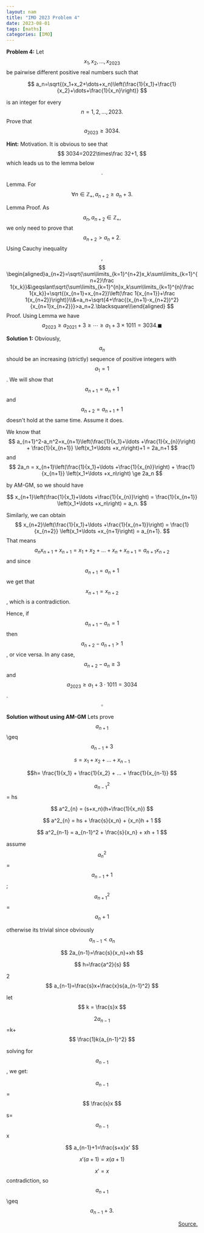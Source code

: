 ```yaml
---
layout: nam
title: "IMO 2023 Problem 4"
date: 2023-08-01
tags: [maths]
categories: [IMO]
---
```

**Problem 4:** Let  $$ x_1,x_2,\dots,x_{2023} $$  be pairwise different positive real numbers such that

 $$ a_n=\sqrt{(x_1+x_2+\dots+x_n)\left(\frac{1}{x_1}+\frac{1}{x_2}+\dots+\frac{1}{x_n}\right)} $$ 

is an integer for every  $$ n=1,2,\dots,2023. $$  Prove that  $$ a_{2023} \geqslant 3034. $$ 

**Hint:**
Motivation. It is obvious to see that  $$ 3034=2022\times\frac 32+1, $$  which leads us to the lemma below $$ . $$ 
<!--more-->
Lemma. For  $$ \forall n\in\mathbb Z_+,a_{n+2}\geq a_n+3. $$ 

Lemma Proof. As  $$ a_n,a_{n+2}\in\mathbb Z_+, $$  we only need to prove that  $$ a_{n+2}>a_n+2. $$  Using Cauchy inequality $$ , $$ 
 $$ \begin{aligned}a_{n+2}=\sqrt{\sum\limits_{k=1}^{n+2}x_k\sum\limits_{k=1}^{n+2}\frac 1{x_k}}&\geqslant\sqrt{\sum\limits_{k=1}^{n}x_k\sum\limits_{k=1}^{n}\frac 1{x_k}}+\sqrt{(x_{n+1}+x_{n+2})\left(\frac 1{x_{n+1}}+\frac 1{x_{n+2}}\right)}\\&=a_n+\sqrt{4+\frac{(x_{n+1}-x_{n+2})^2}{x_{n+1}x_{n+2}}}>a_n+2.\blacksquare\\\end{aligned} $$ 
Proof. Using Lemma we have  $$ a_{2023}\geq a_{2021}+3\geq\cdots\geq a_1+3\times 1011=3034.\blacksquare $$ 

**Solution 1:**
Obviously,  $$ a_n $$  should be an increasing (strictly) sequence of positive integers with  $$ a_1=1 $$ . We will show that  $$ a_{n+1}=a_n+1 $$  and  $$ a_{n+2} = a_{n+1}+1 $$  doesn't hold at the same time. Assume it does.

We know that 
 $$  a_{n+1}^2-a_n^2=x_{n+1}\left(\frac{1}{x_1}+\ldots +\frac{1}{x_{n}}\right) + \frac{1}{x_{n+1}} \left(x_1+\ldots +x_n\right)+1 = 2a_n+1  $$  and  $$  2a_n = x_{n+1}\left(\frac{1}{x_1}+\ldots +\frac{1}{x_{n}}\right) + \frac{1}{x_{n+1}} \left(x_1+\ldots +x_n\right) \ge 2a_n  $$ 

by AM-GM, so we should have 

$$  x_{n+1}\left(\frac{1}{x_1}+\ldots +\frac{1}{x_{n}}\right) = \frac{1}{x_{n+1}} \left(x_1+\ldots +x_n\right) = a_n.  $$

 Similarly, we can obtain 
$$  x_{n+2}\left(\frac{1}{x_1}+\ldots +\frac{1}{x_{n+1}}\right) = \frac{1}{x_{n+2}} \left(x_1+\ldots +x_{n+1}\right) = a_{n+1}.  $$ 
That means 
$$  a_nx_{n+1}+x_{n+1}=x_1+x_2+\ldots +x_n+x_{n+1} = a_{n+1}x_{n+2}  $$ 
and since  $$ a_{n+1}=a_n+1 $$  we get that  $$ x_{n+1}=x_{n+2} $$ , which is a contradiction.

Hence, if  $$ a_{n+1}-a_n=1 $$  then  $$ a_{n+2}-a_{n+1}>1 $$ , or vice versa. In any case,  $$ a_{n+2}-a_n\ge 3 $$  and  $$ a_{2023} \ge a_1+3\cdot 1011 = 3034 $$ .  $$ \square $$ 

**Solution without using AM-GM**
Lets prove  $$ a_{n+1} $$ \geq $$ a_{n-1}+3 $$ 

  $$s = x_1 + x_2 + ... + x_{n-1} $$ 

$$h= \frac{1}{x_1} + \frac{1}{x_2} + ... + \frac{1}{x_{n-1}} $$ 

 $$ a^2_{n-1} $$  = hs

 $$ a^2_{n} = (s+x_n)(h+\frac{1}{x_n}) $$ 

 $$ a^2_{n} = hs + \frac{s}{x_n} + {x_n}h + 1 $$ 

 $$ a^2_{n-1} = a_{n-1}^2 + \frac{s}{x_n} + xh + 1 $$ 

assume  $$ a^2_{n} $$ = $$ a_{n-1}+1 $$ ; $$ a^2_{n+1} $$ = $$ a_{n}+1 $$ 

otherwise its trivial since obviously  $$ a_{n-1}<a_{n} $$ 

 $$ 2a_{n-1}=\frac{s}{x_n}+xh $$ 

 $$ h=\frac{a^2}{s} $$ 

2 $$ a_{n-1}=\frac{s}x+\frac{x}s{a_{n-1}^2} $$ 

let  $$ k = \frac{s}x $$ 

 $$ 2a_{n-1} $$ =k+ $$ \frac{1}k{a_{n-1}^2} $$ 

solving for  $$ a_{n-1} $$ , we get:

 $$ a_{n-1} $$ = $$ \frac{s}x $$ 

s= $$ a_{n-1} $$ x

 $$ a_{n-1}+1=\frac{s+x}x' $$ 

 $$ x'(a+1)=x(a+1) $$ 

 $$ x'=x $$ 
contradiction, so  $$ a_{n+1} $$ \geq $$ a_{n-1}+3. $$ 


<div style="text-align:right;"> <a href="https://artofproblemsolving.com/community/c6t390457f6h3107339_mount_inequality_erupts_on_a_sequence_o
" target="_blank"> Source.</a></div>

<div class="fb-comments" data-href="https://hoangnamphan.github.io/blog/imo-2023-p4" data-width="300" data-numposts="10"></div>

